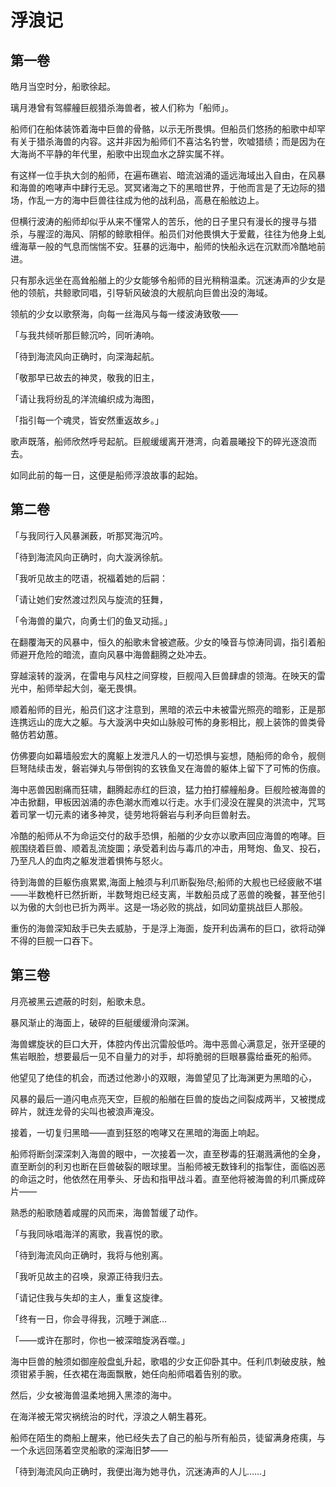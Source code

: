 # 浮浪记

## 第一卷

皓月当空时分，船歌徐起。

璃月港曾有驾艨艟巨舰猎杀海兽者，被人们称为「船师」。

船师们在船体装饰着海中巨兽的骨骼，以示无所畏惧。但船员们悠扬的船歌中却罕有关于猎杀海兽的内容。这并非因为船师们不喜沽名钓誉，吹嘘猎绩；而是因为在大海尚不平静的年代里，船歌中出现血水之辞实属不祥。

有这样一位手执大剑的船师，在遍布礁岩、暗流汹涌的遥远海域出入自由，在风暴和海兽的咆哮声中肆行无忌。冥冥诸海之下的黑暗世界，于他而言是了无边际的猎场，作乱一方的海中巨兽往往成为他的战利品，高悬在船舷边上。

但横行波涛的船师却似乎从来不懂常人的苦乐，他的日子里只有漫长的搜寻与猎杀，与腥涩的海风、阴郁的鲸歌相伴。船员们对他畏惧大于爱戴，往往为他身上虬缠海草一般的气息而惴惴不安。狂暴的远海中，船师的快船永远在沉默而冷酷地前进。

只有那永远坐在高耸船艏上的少女能够令船师的目光稍稍温柔。沉迷涛声的少女是他的领航，共鲸歌同唱，引导斩风破浪的大舰航向巨兽出没的海域。

领航的少女以歌祭海，向每一丝海风与每一缕波涛致敬——

「与我共倾听那巨鲸沉吟，同听涛响。

「待到海流风向正确时，向深海起航。

「敬那早已故去的神灵，敬我的旧主，

「请让我将纷乱的洋流编织成为海图，

「指引每一个魂灵，皆安然重返故乡。」

歌声既落，船师欣然呼号起航。巨舰缓缓离开港湾，向着晨曦投下的碎光逐浪而去。

如同此前的每一日，这便是船师浮浪故事的起始。

## 第二卷

「与我同行入风暴渊薮，听那冥海沉吟。

「待到海流风向正确时，向大漩涡徐航。

「我听见故主的呓语，祝福着她的后嗣：

「请让她们安然渡过烈风与旋流的狂舞，

「令海兽的巢穴，向勇士们的鱼叉动摇。」

在翻覆海天的风暴中，恒久的船歌未曾被遮蔽。少女的嗓音与惊涛同调，指引着船师避开危险的暗流，直向风暴中海兽翻腾之处冲去。

穿越滚转的漩涡，在雷电与风柱之间穿梭，巨舰闯入巨兽肆虐的领海。在映天的雷光中，船师举起大剑，毫无畏惧。

顺着船师的目光，船员们这才注意到，黑暗的浓云中未被雷光照亮的暗影，正是那连携远山的庞大之躯。与大漩涡中央如山脉般可怖的身影相比，舰上装饰的兽类骨骼仿若幼蕙。

仿佛要向如幕墙般宏大的魔躯上发泄凡人的一切恐惧与妄想，随船师的命令，舰侧巨弩陆续击发，磐岩弹丸与带倒钩的玄铁鱼叉在海兽的躯体上留下了可怖的伤痕。

海中恶兽因剧痛而狂啸，翻腾起赤红的巨浪，猛力拍打艨艟船身。巨舰险被海兽的冲击掀翻，甲板因汹涌的赤色潮水而难以行走。水手们浸没在腥臭的洪流中，咒骂着司掌一切元素的诸多神灵，徒劳地将磐岩与利矛向巨兽射去。

冷酷的船师从不为命运交付的敌手恐惧，船艏的少女亦以歌声回应海兽的咆哮。巨舰围绕着巨兽、顺着乱流旋圜；承受着利齿与毒爪的冲击，用弩炮、鱼叉、投石，乃至凡人的血肉之躯发泄着惧怖与怒火。

待到海兽的巨躯伤痕累累,海面上触须与利爪断裂殆尽;船师的大舰也已经疲敝不堪——半数桅杆已然折断，半数弩炮已经支离，半数船员成了恶兽的晚餐，甚至他引以为傲的大剑也已折为两半。这是一场必败的挑战，如同幼童挑战巨人那般。

重伤的海兽深知敌手已失去威胁，于是浮上海面，旋开利齿满布的巨口，欲将动弹不得的巨舰一口吞下。

## 第三卷

月亮被黑云遮蔽的时刻，船歌未息。

暴风渐止的海面上，破碎的巨艇缓缓滑向深渊。

海兽螺旋状的巨口大开，体腔内传出沉雷般低吟。海中恶兽心满意足，张开坚硬的焦岩眼脸，想要最后一见不自量力的对手，却将脆弱的巨眼暴露给垂死的船师。

他望见了绝佳的机会，而透过他渺小的双眼，海兽望见了比海渊更为黑暗的心，

风暴的最后一道闪电点亮天空，巨舰的船艏在巨兽的旋齿之间裂成两半，又被搅成碎片，就连龙骨的尖叫也被浪声淹没。

接着，一切复归黑暗——直到狂怒的咆哮又在黑暗的海面上响起。

船师将断剑深深刺入海兽的眼中，一次接着一次，直至秽毒的狂潮溅满他的全身，直至断剑的利刃也断在巨兽破裂的眼球里。当船师被无数锋利的指掣住，面临凶恶的命运之时，他依然在用拳头、牙齿和指甲战斗着。直至他将被海兽的利爪撕成碎片——

熟悉的船歌随着咸腥的风而来，海兽暂缓了动作。

「与我同咏唱海洋的离歌，我喜悦的歌。

「待到海流风向正确时，我将与他别离。

「我听见故主的召唤，泉源正待我归去。

「请记住我与失却的主人，重复这旋律。

「终有一日，你会寻得我，沉睡于渊底…

「——或许在那时，你也一被深暗旋涡吞噬。」

海中巨兽的触须如御座般盘虬升起，歌唱的少女正仰卧其中。任利爪刺破皮肤，触须钳紧手腕，任衣裙在海面飘散，她任向船师唱着告别的歌。

然后，少女被海兽温柔地拥入黑漆的海中。

在海洋被无常灾祸统治的时代，浮浪之人朝生暮死。

船师在陌生的商船上醒来，他已经失去了自己的船与所有船员，徒留满身疮痍，与一个永远回荡着空灵船歌的深海旧梦——

「待到海流风向正确时，我便出海为她寻仇，沉迷涛声的人儿……」